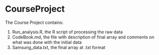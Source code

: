 # CourseProject

The Course Project contains:
1. Run_analysis.R, the R script of processing the raw data
2. CodeBook.md, the file with description of final array and comments on what was done with the initial data
3. Samsung_data.txt, the final array at .txt format
